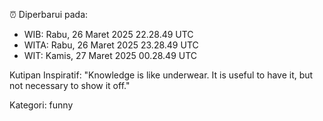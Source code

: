 ⏰ Diperbarui pada:
- WIB: Rabu, 26 Maret 2025 22.28.49 UTC
- WITA: Rabu, 26 Maret 2025 23.28.49 UTC
- WIT: Kamis, 27 Maret 2025 00.28.49 UTC

Kutipan Inspiratif:
"Knowledge is like underwear. It is useful to have it, but not necessary to show it off."


Kategori: funny

